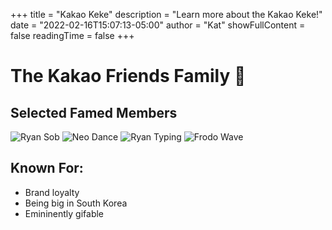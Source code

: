 +++
title = "Kakao Keke"
description = "Learn more about the Kakao Keke!"
date = "2022-02-16T15:07:13-05:00"
author = "Kat"
showFullContent = false
readingTime = false
+++

# The Kakao Friends Family 🍫

## Selected Famed  Members
![Ryan Sob](https://emoji.slack-edge.com/T03M7E63A/ryan-cry-kakao/0ca2ce373a530ecd.gif)
![Neo Dance](https://emoji.slack-edge.com/T03M7E63A/neo-dance-kakao/bab072489b1ec934.gif)
![Ryan Typing](https://emoji.slack-edge.com/T03M7E63A/ryan-typing-kakao/64b76aaf9ad458c5.gif)
![Frodo Wave](https://emoji.slack-edge.com/T03M7E63A/frodo-wave-kakao/e4959bbdc244281c.gif)

## Known For:

  - Brand loyalty
  - Being big in South Korea
  - Emininently gifable
